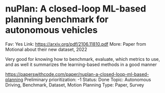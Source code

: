 # nuPlan: A closed-loop ML-based planning benchmark for autonomous vehicles

Fav: Yes
Link: https://arxiv.org/pdf/2106.11810.pdf
More: Paper from Motional about their new dataset, 2022

Very good for knowing how to benchmark, evaluate, which metrics to use, and as well it summarizes the learning-based methods in a good manner

https://paperswithcode.com/paper/nuplan-a-closed-loop-ml-based-planning
Preliminary prioritization: -1
Status: Done
Topic: Autonomous Driving, Benchmark, Dataset, Motion Planning
Type: Paper, Survey